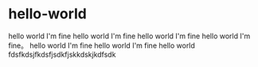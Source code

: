 # hello-world
hello world I'm fine hello world I'm fine hello world I'm fine hello world I'm fine。
hello world I'm fine hello world I'm fine hello world 
fdsfkdsjfkdsfjsdkfjskkdskjkdfsdk
